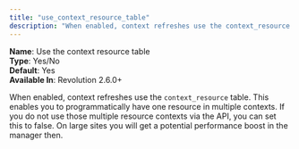 ```yaml
---
title: "use_context_resource_table"
description: "When enabled, context refreshes use the context_resource table"
---
```


 **Name**: Use the context resource table  
**Type**: Yes/No  
**Default**: Yes  
**Available In**: Revolution 2.6.0+

When enabled, context refreshes use the `context_resource` table. This enables you to programmatically have one resource in multiple contexts. If you do not use those multiple resource contexts via the API, you can set this to false. On large sites you will get a potential performance boost in the manager then.